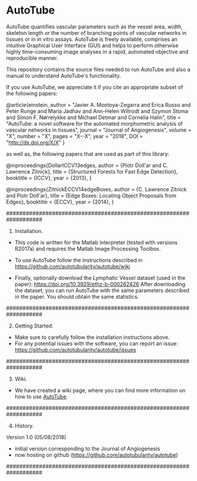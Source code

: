 # AutoTube

AutoTube quantifies vascular parameters such as the vessel area, width, skeleton length or the number of branching points 
of vascular networks in tissues or in in vitro assays. AutoTube is freely available, comprises an intuitive Graphical 
User Interface (GUI) and helps to perform otherwise highly time-consuming image analyses in a rapid, automated objective 
and reproducible manner.

This repository contains the source files needed to run AutoTube and also a manual to understand AutoTube's functionality.

If you use AutoTube, we appreciate it if you cite an appropriate subset of the following papers:

@article{einstein,
    author =       "Javier A. Montoya-Zegarra and Erica Russo and Peter Runge and Maria Jadhav and Ann-Helen Willrodt and Szymon Stoma and Simon F. Nørrelykke and Michael Detmar and Cornelia Halin",
    title =        "AutoTube: a novel software for the automated morphometric analysis of vascular networks in tissues",
    journal =      "Journal of Angiogenesis",
    volume =       "X",
    number =       "X",
    pages =        "X--X",
    year =         "2018",
    DOI =          "http://dx.doi.org/X/X"
}
 

as well as, the following papers that are used as part of this library:

@inproceedings{DollarICCV13edges,
  author    = {Piotr Doll\'ar and C. Lawrence Zitnick},
  title     = {Structured Forests for Fast Edge Detection},
  booktitle = {ICCV},
  year      = {2013},
}

@inproceedings{ZitnickECCV14edgeBoxes,
  author    = {C. Lawrence Zitnick and Piotr Doll\'ar},
  title     = {Edge Boxes: Locating Object Proposals from Edges},
  booktitle = {ECCV},
  year      = {2014},
}

###################################################################

1. Installation.

 - This code is written for the Matlab interpreter (tested with versions R2017a) and requires the Matlab Image Processing Toolbox. 

 - To use AutoTube follow the instructions described in https://github.com/autotubularity/autotube/wiki

 - Finally, optionally download the Lymphatic Vessel dataset (used in the paper):
 https://doi.org/10.3929/ethz-b-000262426
 After downloading the dataset, you can run AutoTube with the same parameters described in the paper. You should obtain the same statistics.

###################################################################

2. Getting Started.

 - Make sure to carefully follow the installation instructions above.
 - For any potential issues with the software, you can report an issue: https://github.com/autotubularity/autotube/issues
 
 ###################################################################

3. Wiki.

 - We have created a wiki page, where you can find more information on how to use [AutoTube](https://github.com/autotubularity/autotube/wiki).

###################################################################

4. History.

Version 1.0 (05/08/2018)
 - initial version corresponding to the Journal of Angiogenesis
 - now hosting on github (https://github.com/autotubularity/autotube)

###################################################################
